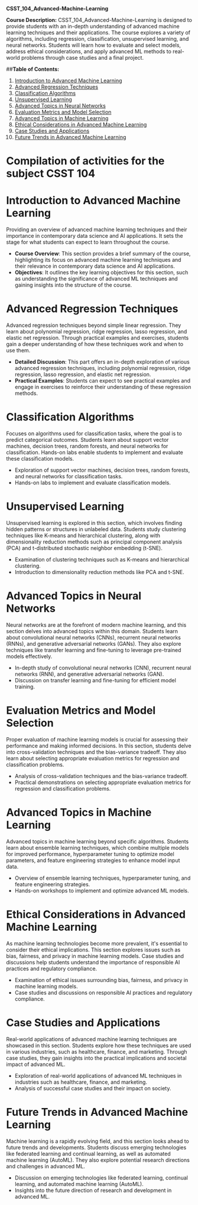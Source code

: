 **CSST_104_Advanced-Machine-Learning**

**Course Description:**
CSST_104_Advanced-Machine-Learning is designed to provide students with an in-depth understanding of advanced machine learning techniques and their applications. The course explores a variety of algorithms, including regression, classification, unsupervised learning, and neural networks. Students will learn how to evaluate and select models, address ethical considerations, and apply advanced ML methods to real-world problems through case studies and a final project.

##**Table of Contents:**

  1. [Introduction to Advanced Machine Learning](#1)
  2. [Advanced Regression Techniques](#2)
  3. [Classification Algorithms](#3)
  4. [Unsupervised Learning](#4)
  5. [Advanced Topics in Neural Networks](#5)
  6. [Evaluation Metrics and Model Selection](#6)
  7. [Advanced Topics in Machine Learning](#7)
  8. [Ethical Considerations in Advanced Machine Learning](#8)
  9. [Case Studies and Applications](#9)
  10. [Future Trends in Advanced Machine Learning](#10)

# **Compilation of activities for the subject CSST 104**

<a name="1"></a>
# Introduction to Advanced Machine Learning
  Providing an overview of advanced machine learning techniques and their importance in contemporary data science and AI applications. It sets the stage for what students can expect to learn throughout the course.

  * **Course Overview**: This section provides a brief summary of the course, highlighting its focus on advanced machine learning techniques and their relevance in contemporary data science and AI applications.
  * **Objectives**: It outlines the key learning objectives for this section, such as understanding the significance of advanced ML techniques and gaining insights into the structure of the course.

<a name="2"></a>
# Advanced Regression Techniques
Advanced regression techniques beyond simple linear regression. They learn about polynomial regression, ridge regression, lasso regression, and elastic net regression. Through practical examples and exercises, students gain a deeper understanding of how these techniques work and when to use them.

  * **Detailed Discussion**: This part offers an in-depth exploration of various advanced regression techniques, including polynomial regression, ridge regression, lasso regression, and elastic net regression.
  * **Practical Examples**: Students can expect to see practical examples and engage in exercises to reinforce their understanding of these regression methods.

<a name="3"></a>
# Classification Algorithms
Focuses on algorithms used for classification tasks, where the goal is to predict categorical outcomes. Students learn about support vector machines, decision trees, random forests, and neural networks for classification. Hands-on labs enable students to implement and evaluate these classification models.

  * Exploration of support vector machines, decision trees, random forests, and neural networks for classification tasks.
  * Hands-on labs to implement and evaluate classification models.

<a name="4"></a>
# Unsupervised Learning
Unsupervised learning is explored in this section, which involves finding hidden patterns or structures in unlabeled data. Students study clustering techniques like K-means and hierarchical clustering, along with dimensionality reduction methods such as principal component analysis (PCA) and t-distributed stochastic neighbor embedding (t-SNE).

  * Examination of clustering techniques such as K-means and hierarchical clustering.
  * Introduction to dimensionality reduction methods like PCA and t-SNE.

<a name="5"></a>
# Advanced Topics in Neural Networks
Neural networks are at the forefront of modern machine learning, and this section delves into advanced topics within this domain. Students learn about convolutional neural networks (CNNs), recurrent neural networks (RNNs), and generative adversarial networks (GANs). They also explore techniques like transfer learning and fine-tuning to leverage pre-trained models effectively.

  * In-depth study of convolutional neural networks (CNN), recurrent neural networks (RNN), and generative adversarial networks (GAN).
  * Discussion on transfer learning and fine-tuning for efficient model training.

<a name="6"></a>
# Evaluation Metrics and Model Selection
Proper evaluation of machine learning models is crucial for assessing their performance and making informed decisions. In this section, students delve into cross-validation techniques and the bias-variance tradeoff. They also learn about selecting appropriate evaluation metrics for regression and classification problems.

  * Analysis of cross-validation techniques and the bias-variance tradeoff.
  * Practical demonstrations on selecting appropriate evaluation metrics for regression and classification problems.

<a name="7"></a>
# Advanced Topics in Machine Learning
Advanced topics in machine learning beyond specific algorithms. Students learn about ensemble learning techniques, which combine multiple models for improved performance, hyperparameter tuning to optimize model parameters, and feature engineering strategies to enhance model input data.

  * Overview of ensemble learning techniques, hyperparameter tuning, and feature engineering strategies.
  * Hands-on workshops to implement and optimize advanced ML models.

<a name="8"></a>
# Ethical Considerations in Advanced Machine Learning
As machine learning technologies become more prevalent, it's essential to consider their ethical implications. This section explores issues such as bias, fairness, and privacy in machine learning models. Case studies and discussions help students understand the importance of responsible AI practices and regulatory compliance.

  * Examination of ethical issues surrounding bias, fairness, and privacy in machine learning models.
  * Case studies and discussions on responsible AI practices and regulatory compliance.

<a name="9"></a>
# Case Studies and Applications
Real-world applications of advanced machine learning techniques are showcased in this section. Students explore how these techniques are used in various industries, such as healthcare, finance, and marketing. Through case studies, they gain insights into the practical implications and societal impact of advanced ML.

  * Exploration of real-world applications of advanced ML techniques in industries such as healthcare, finance, and marketing.
  * Analysis of successful case studies and their impact on society.

<a name="10"></a>
# Future Trends in Advanced Machine Learning
Machine learning is a rapidly evolving field, and this section looks ahead to future trends and developments. Students discuss emerging technologies like federated learning and continual learning, as well as automated machine learning (AutoML). They also explore potential research directions and challenges in advanced ML.

  * Discussion on emerging technologies like federated learning, continual learning, and automated machine learning (AutoML).
  * Insights into the future direction of research and development in advanced ML.





